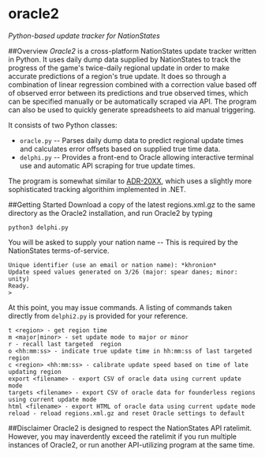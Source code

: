 # oracle2
*Python-based update tracker for NationStates*

##Overview
*Oracle2* is a cross-platform NationStates update tracker written in Python. It uses daily dump data supplied by NationStates to track the progress of the game's twice-daily regional update in order to make accurate predictions of a region's true update. It does so through a combination of linear regression combined with a correction value based off of observed error between its predictions and true observed times, which can be specified manually or be automatically scraped via API. The program can also be used to quickly generate spreadsheets to aid manual triggering.

It consists of two Python classes:

* `oracle.py` -- Parses daily dump data to predict regional update times and calculates error offsets based on supplied true time data.
* `delphi.py` -- Provides a front-end to Oracle allowing interactive terminal use and automatic API scraping for true update times.

The program is somewhat similar to [ADR-20XX](https://github.com/doomjaw/ADR-20XX/), which uses a slightly more sophisticated tracking algorithim implemented in .NET.

##Getting Started
Download a copy of the latest regions.xml.gz to the same directory as the Oracle2 installation, and run Oracle2 by typing

```python3 delphi.py```

You will be asked to supply your nation name -- This is required by the NationStates terms-of-service.

```
Unique identifier (use an email or nation name): *khronion*
Update speed values generated on 3/26 (major: spear danes; minor: unity)
Ready.
> 
```

At this point, you may issue commands. A listing of commands taken directly from `delphi2.py` is provided for your reference.

```
t <region> - get region time
m <major|minor> - set update mode to major or minor
r - recall last targeted  region
o <hh:mm:ss> - indicate true update time in hh:mm:ss of last targeted region
c <region> <hh:mm:ss> - calibrate update speed based on time of late updating region
export <filename> - export CSV of oracle data using current update mode
targets <filename> - export CSV of oracle data for founderless regions using current update mode
html <filename> - export HTML of oracle data using current update mode
reload - reload regions.xml.gz and reset Oracle settings to default
```

##Disclaimer
Oracle2 is designed to respect the NationStates API ratelimit. However, you may inaverdently exceed the ratelimit if you run multiple instances of Oracle2, or run another API-utilizing program at the same time.
